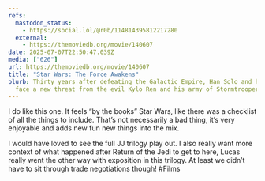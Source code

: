 ```yaml
---
refs:
  mastodon_status:
    - https://social.lol/@r0b/114814395812217280
  external:
    - https://themoviedb.org/movie/140607
date: 2025-07-07T22:50:47.039Z
media: ["626"]
url: https://themoviedb.org/movie/140607
title: "Star Wars: The Force Awakens"
blurb: Thirty years after defeating the Galactic Empire, Han Solo and his allies
  face a new threat from the evil Kylo Ren and his army of Stormtroopers.
---
```


I do like this one. It feels “by the books” Star Wars, like there was a checklist of all the things to include. That’s not necessarily a bad thing, it’s very enjoyable and adds new fun new things into the mix.

I would have loved to see the full JJ trilogy play out. I also really want more context of what happened after Return of the Jedi to get to here, Lucas really went the other way with exposition in this trilogy. At least we didn’t have to sit through trade negotiations though! #Films

